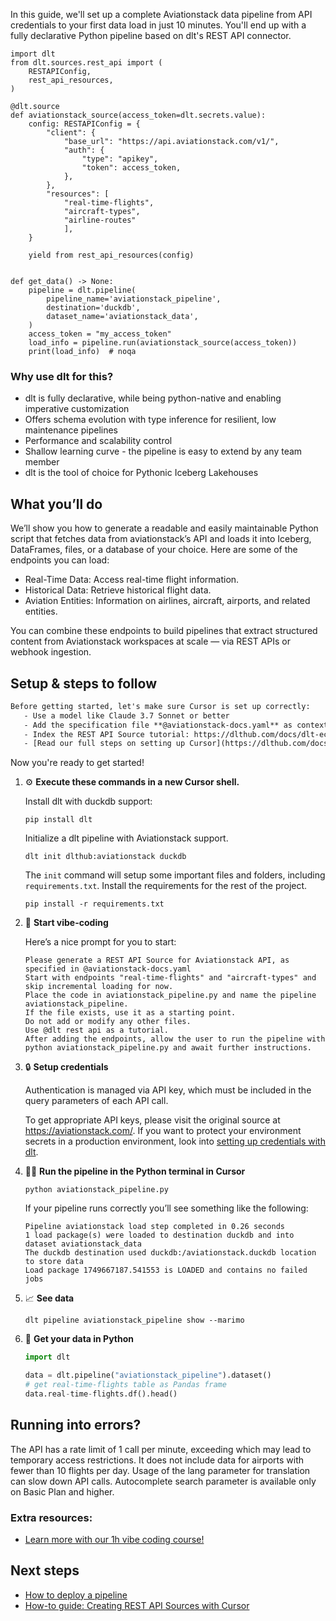 In this guide, we'll set up a complete Aviationstack data pipeline from API credentials to your first data load in just 10 minutes. You'll end up with a fully declarative Python pipeline based on dlt's REST API connector.

```python-outcome
import dlt
from dlt.sources.rest_api import (
    RESTAPIConfig,
    rest_api_resources,
)

@dlt.source
def aviationstack_source(access_token=dlt.secrets.value):
    config: RESTAPIConfig = {
        "client": {
            "base_url": "https://api.aviationstack.com/v1/",
            "auth": {
                "type": "apikey",
                "token": access_token,
            },
        },
        "resources": [
            "real-time-flights",
            "aircraft-types",
            "airline-routes"
            ],
    }

    yield from rest_api_resources(config)


def get_data() -> None:
    pipeline = dlt.pipeline(
        pipeline_name='aviationstack_pipeline',
        destination='duckdb',
        dataset_name='aviationstack_data', 
    )
    access_token = "my_access_token"
    load_info = pipeline.run(aviationstack_source(access_token))
    print(load_info)  # noqa
```

### Why use dlt for this?

- dlt is fully declarative, while being python-native and enabling imperative customization
- Offers schema evolution with type inference for resilient, low maintenance pipelines
- Performance and scalability control
- Shallow learning curve - the pipeline is easy to extend by any team member
- dlt is the tool of choice for Pythonic Iceberg Lakehouses

## What you’ll do

We’ll show you how to generate a readable and easily maintainable Python script that fetches data from aviationstack’s API and loads it into Iceberg, DataFrames, files, or a database of your choice. Here are some of the endpoints you can load:

- Real-Time Data: Access real-time flight information.
- Historical Data: Retrieve historical flight data.
- Aviation Entities: Information on airlines, aircraft, airports, and related entities.

You can combine these endpoints to build pipelines that extract structured content from Aviationstack workspaces at scale — via REST APIs or webhook ingestion.

## Setup & steps to follow

```default
Before getting started, let's make sure Cursor is set up correctly:
   - Use a model like Claude 3.7 Sonnet or better
   - Add the specification file **@aviationstack-docs.yaml** as context
   - Index the REST API Source tutorial: https://dlthub.com/docs/dlt-ecosystem/verified-sources/rest_api/ and add it to context as **@dlt rest api**
   - [Read our full steps on setting up Cursor](https://dlthub.com/docs/dlt-ecosystem/llm-tooling/cursor-restapi#23-configuring-cursor-with-documentation)
```

Now you're ready to get started! 

1. ⚙️ **Execute these commands in a new Cursor shell.**
    
    Install dlt with duckdb support:
    ```shell
    pip install dlt
    ```

    Initialize a dlt pipeline with Aviationstack support.
    ```shell
    dlt init dlthub:aviationstack duckdb
    ```

    The `init` command will setup some important files and folders, including `requirements.txt`. Install the requirements for the rest of the project.
    ```shell
    pip install -r requirements.txt
    ```
    
2. 🤠 **Start vibe-coding**
    
    Here’s a nice prompt for you to start: 
    
    ```prompt
    Please generate a REST API Source for Aviationstack API, as specified in @aviationstack-docs.yaml 
    Start with endpoints "real-time-flights" and "aircraft-types" and skip incremental loading for now. 
    Place the code in aviationstack_pipeline.py and name the pipeline aviationstack_pipeline. 
    If the file exists, use it as a starting point. 
    Do not add or modify any other files. 
    Use @dlt rest api as a tutorial. 
    After adding the endpoints, allow the user to run the pipeline with python aviationstack_pipeline.py and await further instructions.
    ```

    
3. 🔒 **Setup credentials** 
    
    Authentication is managed via API key, which must be included in the query parameters of each API call.
    
    To get appropriate API keys, please visit the original source at https://aviationstack.com/.
    If you want to protect your environment secrets in a production environment, look into [setting up credentials with dlt](https://dlthub.com/docs/walkthroughs/add_credentials).
    
4. 🏃‍♀️ **Run the pipeline in the Python terminal in Cursor**
    
    ```shell
    python aviationstack_pipeline.py
    ```
    
    If your pipeline runs correctly you’ll see something like the following:
    
    ```shell
    Pipeline aviationstack load step completed in 0.26 seconds
    1 load package(s) were loaded to destination duckdb and into dataset aviationstack_data
    The duckdb destination used duckdb:/aviationstack.duckdb location to store data
    Load package 1749667187.541553 is LOADED and contains no failed jobs
    ```
    
5. 📈 **See data**
    
    ```shell
    dlt pipeline aviationstack_pipeline show --marimo
    ```
    
6. 🐍 **Get your data in Python**
    
    ```python
    import dlt

   data = dlt.pipeline("aviationstack_pipeline").dataset()
   # get real-time-flights table as Pandas frame
   data.real-time-flights.df().head()
    ```

## Running into errors?

The API has a rate limit of 1 call per minute, exceeding which may lead to temporary access restrictions. It does not include data for airports with fewer than 10 flights per day. Usage of the lang parameter for translation can slow down API calls. Autocomplete search parameter is available only on Basic Plan and higher.

### Extra resources:

- [Learn more with our 1h vibe coding course!](https://www.youtube.com/watch?v=GGid70rnJuM)

## Next steps

- [How to deploy a pipeline](https://dlthub.com/docs/walkthroughs/deploy-a-pipeline)
- [How-to guide: Creating REST API Sources with Cursor](https://dlthub.com/docs/dlt-ecosystem/llm-tooling/cursor-restapi)
